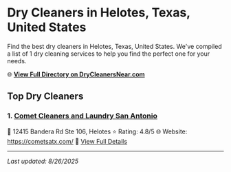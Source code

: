 # Dry Cleaners in Helotes, Texas, United States

Find the best dry cleaners in Helotes, Texas, United States. We've compiled a list of 1 dry cleaning services to help you find the perfect one for your needs.

🌐 **[View Full Directory on DryCleanersNear.com](https://drycleanersnear.com/city/US/Texas/Helotes)**

## Top Dry Cleaners

### 1. [Comet Cleaners and Laundry San Antonio](https://drycleanersnear.com/dryCleaner/689bf1c3010bf80bea4b0487/comet-cleaners-and-laundry-san-antonio)
📍 12415 Bandera Rd Ste 106, Helotes
⭐ Rating: 4.8/5
🌐 Website: https://cometsatx.com/
🔗 [View Full Details](https://drycleanersnear.com/dryCleaner/689bf1c3010bf80bea4b0487/comet-cleaners-and-laundry-san-antonio)


---

*Last updated: 8/26/2025*

